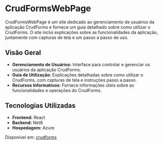# CrudFormsWebPage

CrudFormsWebPage é um site dedicado ao gerenciamento de usuários da aplicação CrudForms e fornece um guia detalhado sobre como utilizar o CrudForms. O site inclui explicações sobre as funcionalidades da aplicação, juntamente com capturas de tela e um passo a passo de uso.

## Visão Geral

- **Gerenciamento de Usuários:** Interface para controlar e gerenciar os usuários da aplicação CrudForms.
- **Guia de Utilização:** Explicações detalhadas sobre como utilizar o CrudForms, com capturas de tela e instruções passo a passo.
- **Recursos Informativos:** Fornece informações úteis sobre as funcionalidades e operações do CrudForms.

## Tecnologias Utilizadas

- **Frontend:** React
- **Backend:** Net8
- **Hospedagem:** Azure

Disponível em: [crudforms](https://www.crudforms.com/)
